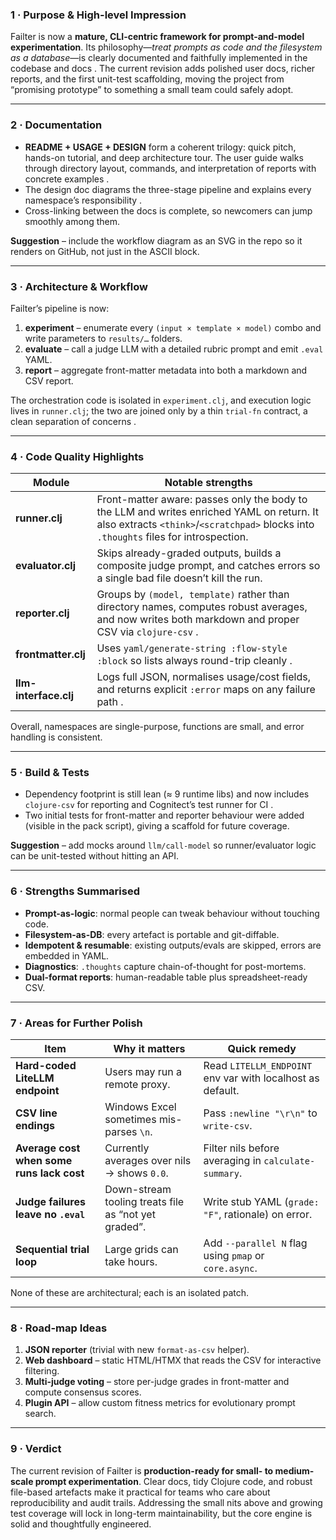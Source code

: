 ### 1 · Purpose & High-level Impression

Failter is now a **mature, CLI-centric framework for prompt-and-model experimentation**.  Its philosophy—*treat prompts as code and the filesystem as a database*—is clearly documented and faithfully implemented in the codebase and docs .  The current revision adds polished user docs, richer reports, and the first unit-test scaffolding, moving the project from “promising prototype” to something a small team could safely adopt.

---

### 2 · Documentation

* **README + USAGE + DESIGN** form a coherent trilogy: quick pitch, hands-on tutorial, and deep architecture tour.  The user guide walks through directory layout, commands, and interpretation of reports with concrete examples .
* The design doc diagrams the three-stage pipeline and explains every namespace’s responsibility .
* Cross-linking between the docs is complete, so newcomers can jump smoothly among them.

**Suggestion** – include the workflow diagram as an SVG in the repo so it renders on GitHub, not just in the ASCII block.

---

### 3 · Architecture & Workflow

Failter’s pipeline is now:

1. **experiment** – enumerate every `(input × template × model)` combo and write parameters to `results/…` folders.
2. **evaluate** – call a judge LLM with a detailed rubric prompt and emit `.eval` YAML.
3. **report** – aggregate front-matter metadata into both a markdown and CSV report.

The orchestration code is isolated in `experiment.clj`, and execution logic lives in `runner.clj`; the two are joined only by a thin `trial-fn` contract, a clean separation of concerns .

---

### 4 · Code Quality Highlights

| Module                | Notable strengths                                                                                                                                                                   |
| --------------------- | ----------------------------------------------------------------------------------------------------------------------------------------------------------------------------------- |
| **runner.clj**        | Front-matter aware: passes only the body to the LLM and writes enriched YAML on return.  It also extracts `<think>`/`<scratchpad>` blocks into `.thoughts` files for introspection. |
| **evaluator.clj**     | Skips already-graded outputs, builds a composite judge prompt, and catches errors so a single bad file doesn’t kill the run.                                                        |
| **reporter.clj**      | Groups by `(model, template)` rather than directory names, computes robust averages, and now writes both markdown and proper CSV via `clojure-csv` .                                |
| **frontmatter.clj**   | Uses `yaml/generate-string :flow-style :block` so lists always round-trip cleanly .                                                                                                 |
| **llm-interface.clj** | Logs full JSON, normalises usage/cost fields, and returns explicit `:error` maps on any failure path .                                                                              |

Overall, namespaces are single-purpose, functions are small, and error handling is consistent.

---

### 5 · Build & Tests

* Dependency footprint is still lean (≈ 9 runtime libs) and now includes `clojure-csv` for reporting and Cognitect’s test runner for CI .
* Two initial tests for front-matter and reporter behaviour were added (visible in the pack script), giving a scaffold for future coverage.

**Suggestion** – add mocks around `llm/call-model` so runner/evaluator logic can be unit-tested without hitting an API.

---

### 6 · Strengths Summarised

* **Prompt-as-logic**: normal people can tweak behaviour without touching code.
* **Filesystem-as-DB**: every artefact is portable and git-diffable.
* **Idempotent & resumable**: existing outputs/evals are skipped, errors are embedded in YAML.
* **Diagnostics**: `.thoughts` capture chain-of-thought for post-mortems.
* **Dual-format reports**: human-readable table plus spreadsheet-ready CSV.

---

### 7 · Areas for Further Polish

| Item                                      | Why it matters                                       | Quick remedy                                               |
| ----------------------------------------- | ---------------------------------------------------- | ---------------------------------------------------------- |
| **Hard-coded LiteLLM endpoint**           | Users may run a remote proxy.                        | Read `LITELLM_ENDPOINT` env var with localhost as default. |
| **CSV line endings**                      | Windows Excel sometimes mis-parses `\n`.             | Pass `:newline "\r\n"` to `write-csv`.                     |
| **Average cost when some runs lack cost** | Currently averages over nils → shows `0.0`.          | Filter nils before averaging in `calculate-summary`.       |
| **Judge failures leave no `.eval`**       | Down-stream tooling treats file as “not yet graded”. | Write stub YAML (`grade: "F"`, rationale) on error.        |
| **Sequential trial loop**                 | Large grids can take hours.                          | Add `--parallel N` flag using `pmap` or `core.async`.      |

None of these are architectural; each is an isolated patch.

---

### 8 · Road-map Ideas

1. **JSON reporter** (trivial with new `format-as-csv` helper).
2. **Web dashboard** – static HTML/HTMX that reads the CSV for interactive filtering.
3. **Multi-judge voting** – store per-judge grades in front-matter and compute consensus scores.
4. **Plugin API** – allow custom fitness metrics for evolutionary prompt search.

---

### 9 · Verdict

The current revision of Failter is **production-ready for small- to medium-scale prompt experimentation**.  Clear docs, tidy Clojure code, and robust file-based artefacts make it practical for teams who care about reproducibility and audit trails. Addressing the small nits above and growing test coverage will lock in long-term maintainability, but the core engine is solid and thoughtfully engineered.
